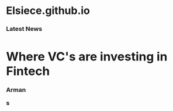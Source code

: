 # Elsiece.github.io
<doctype html>
<html>
<body>
<div>
<h3>Latest News<h/3>
<h1>Where VC's are investing in Fintech</h1>
<p>Arman</p>s
</div>
</body>
</html>
